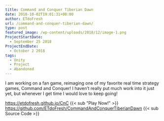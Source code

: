 ```yaml
---
title: Command and Conquer Tiberian Dawn
date: 2018-10-02T19:01:31+00:00
author: ETdoFresh
url: /command-and-conquer-tiberian-dawn/
type: post
featured_image: /wp-content/uploads/2018/12/image-1.png
ProjectStartDate:
  - September 25 2018
ProjectEndDate:
  - October 2 2018
tags:
  - Unity
  - Project
  - Abandoned
---
```


I am working on a fan game, reimaging one of my favorite real time strategy games, Command and Conquer! I haven&#8217;t really put much work into it just yet, but whenever I get time I would love to keep going!

https://etdofresh.github.io/CnC {{< sub "Play Now!" >}}
https://github.com/ETdoFresh/CommandAndConquerTiberianDawn {{< sub Source Code >}}